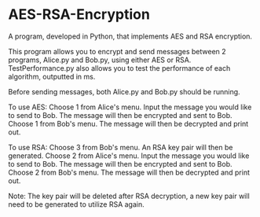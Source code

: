 # AES-RSA-Encryption
A program, developed in Python, that implements AES and RSA encryption.

This program allows you to encrypt and send messages between 2 programs, Alice.py and Bob.py, using either AES or RSA.
TestPerformance.py also allows you to test the performance of each algorithm, outputted in ms.

Before sending messages, both Alice.py and Bob.py should be running.

To use AES:
  Choose 1 from Alice's menu.
  Input the message you would like to send to Bob. The message will then be encrypted and sent to Bob.
  Choose 1 from Bob's menu. The message will then be decrypted and print out.

To use RSA:
  Choose 3 from Bob's menu. An RSA key pair will then be generated.
  Choose 2 from Alice's menu.
  Input the message you would like to send to Bob. The message will then be encrypted and sent to Bob.
  Choose 2 from Bob's menu. The message will then be decrypted and print out. 
  
  Note: The key pair will be deleted after RSA decryption, a new key pair will need to be generated to utilize RSA again.
